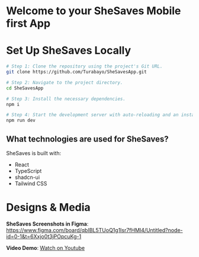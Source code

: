 # Welcome to your SheSaves Mobile first App

# Set Up SheSaves Locally
```sh
# Step 1: Clone the repository using the project's Git URL.
git clone https://github.com/Turabayo/SheSavesApp.git

# Step 2: Navigate to the project directory.
cd SheSavesApp

# Step 3: Install the necessary dependencies.
npm i

# Step 4: Start the development server with auto-reloading and an instant preview.
npm run dev
```
## What technologies are used for SheSaves?

SheSaves is built with:

- React
- TypeScript
- shadcn-ui
- Tailwind CSS

# Designs & Media

  **SheSaves Screenshots in Figma**: https://www.figma.com/board/qbIBL5TUoQ1g1lsr7fHMI4/Untitled?node-id=0-1&t=6Xxjo0t3jPOpcuKg-1

  **Video Demo**: [Watch on Youtube](https://youtu.be/yn0ihXI6L1I)
